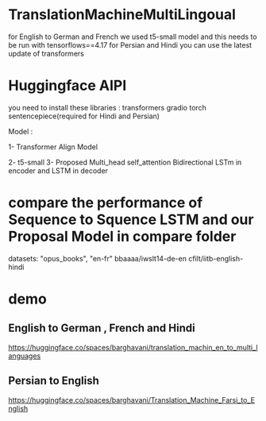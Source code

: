 # TranslationMachineMultiLingoual
for English to German and French we used t5-small model and this needs to be run with tensorflows==4.17
for Persian and Hindi you can use the latest update of transformers 
# Huggingface AIPI
you need to install these libraries :
transformers
gradio
torch
sentencepiece(required for Hindi and Persian)

 Model :
 
 1- Transformer Align Model 
 
 2- t5-small
 3- Proposed Multi_head self_attention Bidirectional LSTm in encoder and LSTM in decoder 
# compare the performance of Sequence to Squence LSTM and our Proposal Model in compare folder


 datasets:
 "opus_books", "en-fr"
 bbaaaa/iwslt14-de-en
 cfilt/iitb-english-hindi
# demo 
## English to German , French and Hindi
https://huggingface.co/spaces/barghavani/translation_machin_en_to_multi_languages
## Persian to English 
https://huggingface.co/spaces/barghavani/Translation_Machine_Farsi_to_English
